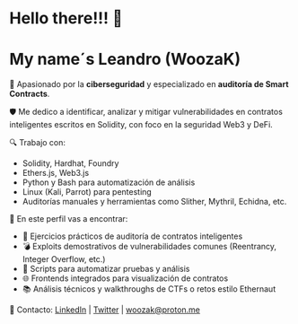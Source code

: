 # Hello there!!! 👋
# My name´s Leandro (WoozaK)

🎯 Apasionado por la **ciberseguridad** y especializado en **auditoría de Smart Contracts**.

🛡️ Me dedico a identificar, analizar y mitigar vulnerabilidades en contratos inteligentes escritos en Solidity, con foco en la seguridad Web3 y DeFi.

🔍 Trabajo con:
- Solidity, Hardhat, Foundry
- Ethers.js, Web3.js
- Python y Bash para automatización de análisis
- Linux (Kali, Parrot) para pentesting
- Auditorías manuales y herramientas como Slither, Mythril, Echidna, etc.

📂 En este perfil vas a encontrar:
- 🚨 Ejercicios prácticos de auditoría de contratos inteligentes
- 💣 Exploits demostrativos de vulnerabilidades comunes (Reentrancy, Integer Overflow, etc.)
- 🔐 Scripts para automatizar pruebas y análisis
- 🌐 Frontends integrados para visualización de contratos
- 📚 Análisis técnicos y walkthroughs de CTFs o retos estilo Ethernaut

🔗 Contacto: [LinkedIn](#) | [Twitter](#) | woozak@proton.me
